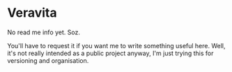 # Veravita

No read me info yet. Soz.

You'll have to request it if you want me to write something useful here. Well, it's not really intended as a public project anyway, I'm just trying this for versioning and organisation.